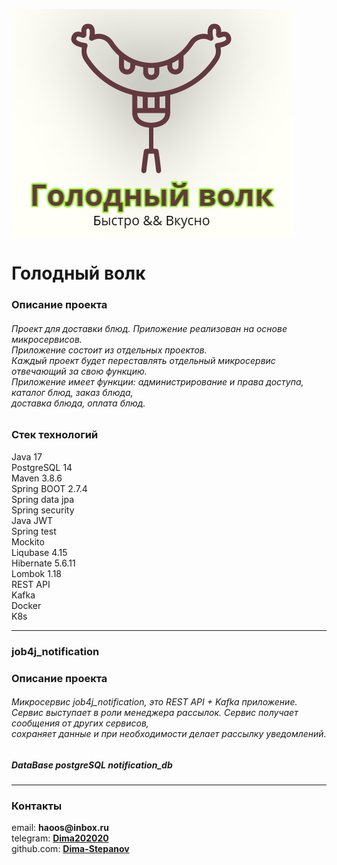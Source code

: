 ![logo_hungry_wolf.png](src%2Fmain%2Fresources%2Fstatic%2Fimg%2Flogo%2Flogo_hungry_wolf.png)

#  Голодный волк

<h3>Описание проекта</h3>
<h6>
Проект для доставки блюд. Приложение реализован на основе микросервисов. <br>
Приложение состоит из отдельных проектов. <br>
Каждый проект будет переставлять отдельный микросервис отвечающий за свою функцию. <br>
Приложение имеет функции: администрирование и права доступа, каталог блюд, заказ блюда, <br>
доставка блюда, оплата блюд. <br>
</h6>

<h3>Стек технологий </h3>
Java 17 <br>
PostgreSQL 14 <br>
Maven 3.8.6 <br>
Spring BOOT 2.7.4 <br>
Spring data jpa <br>
Spring security <br>
Java JWT  <br>
Spring test <br>
Mockito <br>
Liqubase 4.15 <br>
Hibernate 5.6.11 <br>
Lombok 1.18 <br>
REST API <br>
Kafka <br>
Docker <br>
K8s <br>
<hr>

### job4j_notification
<h3>Описание проекта</h3>
<h6>
Микросервис job4j_notification, это REST API + Kafka приложение. <br>
Сервис выступает в роли менеджера рассылок. Сервис получает сообщения от других сервисов,  <br>
сохраняет данные и при необходимости делает рассылку уведомлений. <br>
</h6>
 
<h5>DataBase postgreSQL notification_db</h5>







<hr>
<h3>Контакты</h3>
email: <b>haoos@inbox.ru</b> <br>
telegram: <a href=https://t.me/Dima202020> <b>Dima202020</b> </a> <br>
github.com: <a href=https://github.com/Dima-Stepanov><b>Dima-Stepanov</b></a>